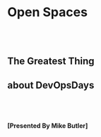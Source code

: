 # Open Spaces

<BR><BR>

## The Greatest Thing
## about DevOpsDays

<BR><BR>

#### [Presented By Mike Butler]